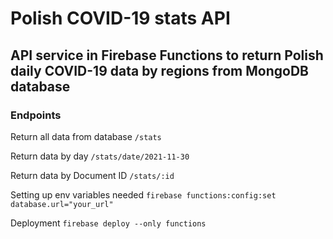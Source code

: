 # Polish COVID-19 stats API

## API service in Firebase Functions to return Polish daily COVID-19 data by regions from MongoDB database


### Endpoints
Return all data from database
```/stats```

Return data by day
```/stats/date/2021-11-30```

Return data by Document ID
```/stats/:id```




Setting up env variables needed
```firebase functions:config:set database.url="your_url"```

Deployment
```firebase deploy --only functions```